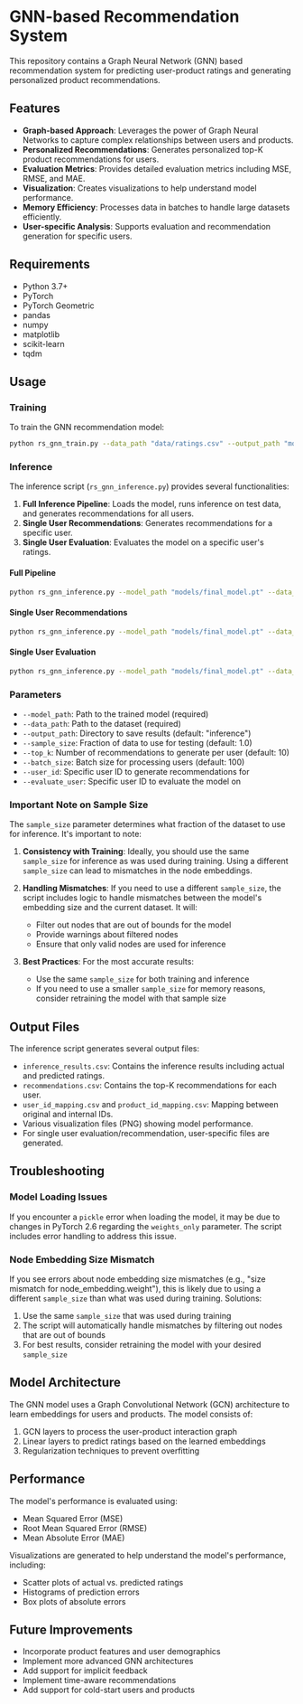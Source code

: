 # GNN-based Recommendation System

This repository contains a Graph Neural Network (GNN) based recommendation system for predicting user-product ratings and generating personalized product recommendations.

## Features

- **Graph-based Approach**: Leverages the power of Graph Neural Networks to capture complex relationships between users and products.
- **Personalized Recommendations**: Generates personalized top-K product recommendations for users.
- **Evaluation Metrics**: Provides detailed evaluation metrics including MSE, RMSE, and MAE.
- **Visualization**: Creates visualizations to help understand model performance.
- **Memory Efficiency**: Processes data in batches to handle large datasets efficiently.
- **User-specific Analysis**: Supports evaluation and recommendation generation for specific users.

## Requirements

- Python 3.7+
- PyTorch
- PyTorch Geometric
- pandas
- numpy
- matplotlib
- scikit-learn
- tqdm

## Usage

### Training

To train the GNN recommendation model:

```bash
python rs_gnn_train.py --data_path "data/ratings.csv" --output_path "models" --epochs 100 --batch_size 1024 --hidden_channels 64 --learning_rate 0.01
```

### Inference

The inference script (`rs_gnn_inference.py`) provides several functionalities:

1. **Full Inference Pipeline**: Loads the model, runs inference on test data, and generates recommendations for all users.
2. **Single User Recommendations**: Generates recommendations for a specific user.
3. **Single User Evaluation**: Evaluates the model on a specific user's ratings.

#### Full Pipeline

```bash
python rs_gnn_inference.py --model_path "models/final_model.pt" --data_path "data/ratings.csv" --output_path "inference"
```

#### Single User Recommendations

```bash
python rs_gnn_inference.py --model_path "models/final_model.pt" --data_path "data/ratings.csv" --output_path "inference" --user_id 12345
```

#### Single User Evaluation

```bash
python rs_gnn_inference.py --model_path "models/final_model.pt" --data_path "data/ratings.csv" --output_path "inference" --evaluate_user 12345
```

### Parameters

- `--model_path`: Path to the trained model (required)
- `--data_path`: Path to the dataset (required)
- `--output_path`: Directory to save results (default: "inference")
- `--sample_size`: Fraction of data to use for testing (default: 1.0)
- `--top_k`: Number of recommendations to generate per user (default: 10)
- `--batch_size`: Batch size for processing users (default: 100)
- `--user_id`: Specific user ID to generate recommendations for
- `--evaluate_user`: Specific user ID to evaluate the model on

### Important Note on Sample Size

The `sample_size` parameter determines what fraction of the dataset to use for inference. It's important to note:

1. **Consistency with Training**: Ideally, you should use the same `sample_size` for inference as was used during training. Using a different `sample_size` can lead to mismatches in the node embeddings.

2. **Handling Mismatches**: If you need to use a different `sample_size`, the script includes logic to handle mismatches between the model's embedding size and the current dataset. It will:
   - Filter out nodes that are out of bounds for the model
   - Provide warnings about filtered nodes
   - Ensure that only valid nodes are used for inference

3. **Best Practices**: For the most accurate results:
   - Use the same `sample_size` for both training and inference
   - If you need to use a smaller `sample_size` for memory reasons, consider retraining the model with that sample size

## Output Files

The inference script generates several output files:

- `inference_results.csv`: Contains the inference results including actual and predicted ratings.
- `recommendations.csv`: Contains the top-K recommendations for each user.
- `user_id_mapping.csv` and `product_id_mapping.csv`: Mapping between original and internal IDs.
- Various visualization files (PNG) showing model performance.
- For single user evaluation/recommendation, user-specific files are generated.

## Troubleshooting

### Model Loading Issues

If you encounter a `pickle` error when loading the model, it may be due to changes in PyTorch 2.6 regarding the `weights_only` parameter. The script includes error handling to address this issue.

### Node Embedding Size Mismatch

If you see errors about node embedding size mismatches (e.g., "size mismatch for node_embedding.weight"), this is likely due to using a different `sample_size` than what was used during training. Solutions:

1. Use the same `sample_size` that was used during training
2. The script will automatically handle mismatches by filtering out nodes that are out of bounds
3. For best results, consider retraining the model with your desired `sample_size`

## Model Architecture

The GNN model uses a Graph Convolutional Network (GCN) architecture to learn embeddings for users and products. The model consists of:

1. GCN layers to process the user-product interaction graph
2. Linear layers to predict ratings based on the learned embeddings
3. Regularization techniques to prevent overfitting

## Performance

The model's performance is evaluated using:

- Mean Squared Error (MSE)
- Root Mean Squared Error (RMSE)
- Mean Absolute Error (MAE)

Visualizations are generated to help understand the model's performance, including:

- Scatter plots of actual vs. predicted ratings
- Histograms of prediction errors
- Box plots of absolute errors

## Future Improvements

- Incorporate product features and user demographics
- Implement more advanced GNN architectures
- Add support for implicit feedback
- Implement time-aware recommendations
- Add support for cold-start users and products 